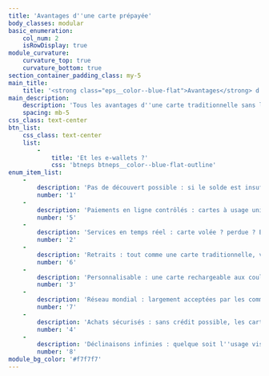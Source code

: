 ```yaml
---
title: 'Avantages d''une carte prépayée'
body_classes: modular
basic_enumeration:
    col_num: 2
    isRowDisplay: true
module_curvature:
    curvature_top: true
    curvature_bottom: true
section_container_padding_class: my-5
main_title:
    title: '<strong class="eps__color--blue-flat">Avantages</strong> d''une carte prépayée'
main_description:
    description: 'Tous les avantages d''une carte traditionnelle sans les inconvénients'
    spacing: mb-5
css_class: text-center
btn_list:
    css_class: text-center
    list:
        -
            title: 'Et les e-wallets ?'
            css: 'btneps btneps__color--blue-flat-outline'
enum_item_list:
    -
        description: 'Pas de découvert possible : si le solde est insuffisant, la transaction est refusée.'
        number: '1'
    -
        description: 'Paiements en ligne contrôlés : cartes à usage unique, paiement 3DS, code CVV vous avez l''embarras du choix.'
        number: '5'
    -
        description: 'Services en temps réel : carte volée ? perdue ? Bloquez-la dans la seconde et à distance.'
        number: '2'
    -
        description: 'Retraits : tout comme une carte traditionnelle, vous pouvez retirer de l''argent facilement dans n''importe quelle banque du monde.'
        number: '6'
    -
        description: 'Personnalisable : une carte rechargeable aux couleurs de votre marque mais aussi selon les paramétrages souhaités.'
        number: '3'
    -
        description: 'Réseau mondial : largement acceptées par les commerçants sur l''ensemble du réseau auquel elles appartiennent (Mastercard®, Visa®...)'
        number: '7'
    -
        description: 'Achats sécurisés : sans crédit possible, les cartes rechargeables simplifient les achats à l''étranger et sur internet.'
        number: '4'
    -
        description: 'Déclinaisons infinies : quelque soit l''usage visé, la carte prépayée s''adapte parfaitement à tous les usages (professionnels, privés, tout secteur d''activité).'
        number: '8'
module_bg_color: '#f7f7f7'
---
```


